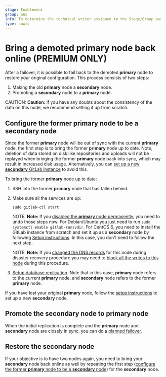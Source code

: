 ```yaml
---
stage: Enablement
group: Geo
info: To determine the technical writer assigned to the Stage/Group associated with this page, see https://about.gitlab.com/handbook/engineering/ux/technical-writing/#designated-technical-writers
type: howto
---
```


# Bring a demoted primary node back online **(PREMIUM ONLY)**

After a failover, it is possible to fail back to the demoted **primary** node to
restore your original configuration. This process consists of two steps:

1. Making the old **primary** node a **secondary** node.
1. Promoting a **secondary** node to a **primary** node.

CAUTION: **Caution:**
If you have any doubts about the consistency of the data on this node, we recommend setting it up from scratch.

## Configure the former **primary** node to be a **secondary** node

Since the former **primary** node will be out of sync with the current **primary** node, the first step is to bring the former **primary** node up to date. Note, deletion of data stored on disk like
repositories and uploads will not be replayed when bringing the former **primary** node back
into sync, which may result in increased disk usage.
Alternatively, you can [set up a new **secondary** GitLab instance](../setup/index.md) to avoid this.

To bring the former **primary** node up to date:

1. SSH into the former **primary** node that has fallen behind.
1. Make sure all the services are up:

   ```shell
   sudo gitlab-ctl start
   ```

   NOTE: **Note:**
   If you [disabled the **primary** node permanently](index.md#step-2-permanently-disable-the-primary-node),
   you need to undo those steps now. For Debian/Ubuntu you just need to run
   `sudo systemctl enable gitlab-runsvdir`. For CentOS 6, you need to install
   the GitLab instance from scratch and set it up as a **secondary** node by
   following [Setup instructions](../setup/index.md). In this case, you don't need to follow the next step.

   NOTE: **Note:**
   If you [changed the DNS records](index.md#step-4-optional-updating-the-primary-domain-dns-record)
   for this node during disaster recovery procedure you may need to [block
   all the writes to this node](planned_failover.md#prevent-updates-to-the-primary-node)
   during this procedure.

1. [Setup database replication](../setup/database.md). Note that in this
   case, **primary** node refers to the current **primary** node, and **secondary** node refers to the
   former **primary** node.

If you have lost your original **primary** node, follow the
[setup instructions](../setup/index.md) to set up a new **secondary** node.

## Promote the **secondary** node to **primary** node

When the initial replication is complete and the **primary** node and **secondary** node are
closely in sync, you can do a [planned failover](planned_failover.md).

## Restore the **secondary** node

If your objective is to have two nodes again, you need to bring your **secondary**
node back online as well by repeating the first step
([configure the former **primary** node to be a **secondary** node](#configure-the-former-primary-node-to-be-a-secondary-node))
for the **secondary** node.
